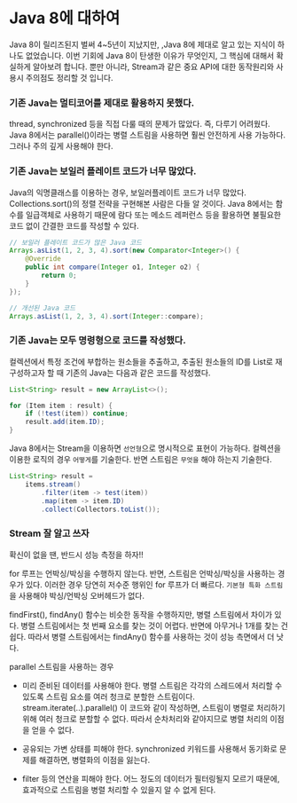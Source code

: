 # Java 8에 대하여

Java 8이 릴리즈된지 벌써 4~5년이 지났지만, ,Java 8에 제대로 알고 있는 지식이 하나도 없었습니다. 이번 기회에 Java 8이 탄생한 이유가 무엇인지, 그 핵심에 대해서 확실하게 알아보려 합니다. 뿐만 아니라, Stream과 같은 중요 API에 대한 동작원리와 사용시 주의점도 정리할 것 입니다.

### 기존 Java는 멀티코어를 제대로 활용하지 못했다.
thread, synchronized 등을 직접 다룰 때의 문제가 많았다. 즉, 다루기 어려웠다. Java 8에서는 parallel()이라는 병렬 스트림을 사용하면 훨씬 안전하게 사용 가능하다. 그러나 주의 깊게 사용해야 한다.

### 기존 Java는 보일러 플레이트 코드가 너무 많았다.
Java의 익명클래스를 이용하는 경우, 보일러플레이트 코드가 너무 많았다. Collections.sort()의 정렬 전략을 구현해본 사람은 다들 알 것이다. Java 8에서는 함수를 일급객체로 사용하기 때문에 람다 또는 메소드 레퍼런스 등을 활용하면 불필요한 코드 없이 간결한 코드를 작성할 수 있다.
```java
// 보일러 플레이트 코드가 많은 Java 코드
Arrays.asList(1, 2, 3, 4).sort(new Comparator<Integer>() {
    @Override
    public int compare(Integer o1, Integer o2) {
        return 0;
    }
});

// 개선된 Java 코드
Arrays.asList(1, 2, 3, 4).sort(Integer::compare);
```

### 기존 Java는 모두 명령형으로 코드를 작성했다.
컬렉션에서 특정 조건에 부합하는 원소들을 추출하고, 추출된 원소들의 ID를 List로 재구성하고자 할 때 기존의 Java는 다음과 같은 코드를 작성했다.
```java
List<String> result = new ArrayList<>();

for (Item item : result) {
    if (!test(item)) continue;
    result.add(item.ID);
}
```

Java 8에서는 Stream을 이용하면 `선언형`으로 명시적으로 표현이 가능하다. 컬렉션을 이용한 로직의 경우 `어떻게`를 기술한다. 반면 스트림은 `무엇을` 해야 하는지 기술한다.
```java
List<String> result = 
    items.stream()
        .filter(item -> test(item))
        .map(item -> item.ID)
        .collect(Collectors.toList());
```

### Stream 잘 알고 쓰자

확신이 없을 땐, 반드시 성능 측정을 하자!!

for 루프는 언박싱/박싱을 수행하지 않는다. 반면, 스트림은 언박싱/박싱을 사용하는 경우가 있다. 이러한 경우 당연히 저수준 행위인 for 루프가 더 빠르다. `기본형 특화 스트림`을 사용해야 박싱/언박싱 오버헤드가 없다.

findFirst(), findAny() 함수는 비슷한 동작을 수행하지만, 병렬 스트림에서 차이가 있다. 병렬 스트림에서는 첫 번째 요소를 찾는 것이 어렵다. 반면에 아무거나 1개를 찾는 건 쉽다. 따라서 병렬 스트림에서는 findAny() 함수를 사용하는 것이 성능 측면에서 더 낫다.

parallel 스트림을 사용하는 경우
- 미리 준비된 데이터를 사용해야 한다. 병렬 스트림은 각각의 스레드에서 처리할 수 있도록 스트림 요소를 여러 청크로 분할한 스트림이다. stream.iterate(..).parallel() 이 코드와 같이 작성하면, 스트림이 병렬로 처리하기 위해 여러 청크로 분할할 수 없다. 따라서 순차처리와 같아지므로 병렬 처리의 이점을 얻을 수 없다.

- 공유되는 가변 상태를 피해야 한다. synchronized 키워드를 사용해서 동기화로 문제를 해결하면, 병렬화의 이점을 잃는다.

- filter 등의 연산을 피해야 한다. 어느 정도의 데이터가 필터링될지 모르기 때문에, 효과적으로 스트림을 병렬 처리할 수 있을지 알 수 없게 된다.


